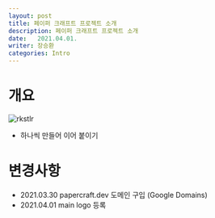 ```yaml
---
layout: post
title: 페이퍼 크래프트 프로젝트 소개
description: 페이퍼 크래프트 프로젝트 소개 
date:   2021.04.01.
writer: 장승환
categories: Intro
---
```


# 개요
![rkstlr](https://user-images.githubusercontent.com/8253917/113249274-668d9980-92f9-11eb-92af-86bd4594dfc0.jpg)
+ 하나씩 만들어 이어 붙이기



# 변경사항
* 2021.03.30 papercraft.dev 도메인 구입 (Google Domains)
* 2021.04.01 main logo 등록 
